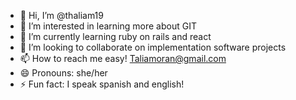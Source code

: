 - 👋 Hi, I’m @thaliam19
- 👀 I’m interested in learning more about GIT
- 🌱 I’m currently learning ruby on rails and react
- 💞️ I’m looking to collaborate on implementation software projects
- 📫 How to reach me easy! Taliamoran@gmail.com
- 😄 Pronouns: she/her
- ⚡ Fun fact: I speak spanish and english!

<!---
thaliam19/thaliam19 is a ✨ special ✨ repository because its `README.md` (this file) appears on your GitHub profile.
You can click the Preview link to take a look at your changes.
--->
